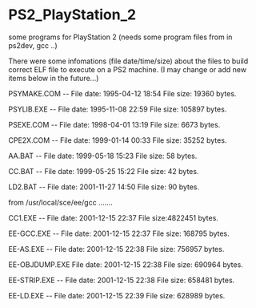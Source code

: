 # PS2_PlayStation_2
some programs for PlayStation 2 (needs some program files from in ps2dev, gcc ..)

There were some infomations (file date/time/size) about the files to build correct ELF file to execute on a PS2 machine.
(I may change or add new items below in the future...)

PSYMAKE.COM  -- File date: 1995-04-12  18:54    File size:  19360 bytes.

PSYLIB.EXE   -- File date: 1995-11-08  22:59    File size: 105897 bytes.

PSEXE.COM    -- File date: 1998-04-01  13:19    File size:   6673 bytes.

CPE2X.COM    -- File date: 1999-01-14  00:33    File size:  35252 bytes.

AA.BAT       -- File date: 1999-05-18  15:23    File size:     58 bytes.

CC.BAT       -- File date: 1999-05-25  15:22    File size:     42 bytes.

LD2.BAT      -- File date: 2001-11-27  14:50    File size:     90 bytes.

from /usr/local/sce/ee/gcc .......

CC1.EXE      -- File date: 2001-12-15  22:37    File size:4822451 bytes.

EE-GCC.EXE   -- File date: 2001-12-15  22:37    File size: 168795 bytes.

EE-AS.EXE    -- File date: 2001-12-15  22:38    File size: 756957 bytes.

EE-OBJDUMP.EXE  File date: 2001-12-15  22:38    File size: 690964 bytes.

EE-STRIP.EXE -- File date: 2001-12-15  22:38    File size: 658481 bytes.

EE-LD.EXE    -- File date: 2001-12-15  22:39    File size: 628989 bytes.


